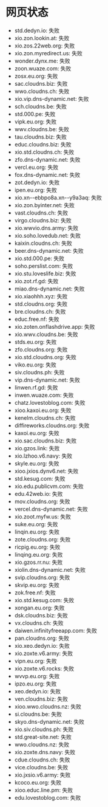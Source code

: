 # 网页状态
- std.dedyn.io: 失败
- xio.zon.lookin.at: 失败
- xio.zos.22web.org: 失败
- xio.zon.myredirect.us: 失败
- wonder.dynx.me: 失败
- zoon.wuaze.com: 失败
- zosx.eu.org: 失败
- sac.cloudns.biz: 失败
- wwo.cloudns.ch: 失败
- xio.vip.dns-dynamic.net: 失败
- sch.cloudns.be: 失败
- std.000.pe: 失败
- vipk.eu.org: 失败
- wwv.cloudns.be: 失败
- tau.cloudns.biz: 失败
- educ.cloudns.biz: 失败
- xio.std.cloudns.ch: 失败
- zfo.dns-dynamic.net: 失败
- vercl.eu.org: 失败
- fox.dns-dynamic.net: 失败
- zot.dedyn.io: 失败
- ipen.eu.org: 失败
- xio.xn--ebbpo8a.xn--y9a3aq: 失败
- xio.zon.byinter.net: 失败
- vast.cloudns.ch: 失败
- virgo.cloudns.biz: 失败
- xio.wwvio.dns.army: 失败
- xio.soho.lovedub.net: 失败
- kaixin.cloudns.ch: 失败
- beer.dns-dynamic.net: 失败
- xio.std.000.pe: 失败
- soho.perslist.com: 失败
- xio.stu.loveslife.biz: 失败
- xio.zot.rf.gd: 失败
- miao.dns-dynamic.net: 失败
- xio.xiaohhh.xyz: 失败
- std.cloudns.org: 失败
- bre.cloudns.ch: 失败
- educ.free.nf: 失败
- xio.zoten.onflashdrive.app: 失败
- xio.wwv.cloudns.be: 失败
- stds.eu.org: 失败
- zfo.cloudns.org: 失败
- xio.std.cloudns.org: 失败
- viko.eu.org: 失败
- siv.cloudns.ph: 失败
- vip.dns-dynamic.net: 失败
- linwen.rf.gd: 失败
- inwen.wuaze.com: 失败
- chatz.lovestoblog.com: 失败
- xioo.kaxoi.eu.org: 失败
- kenelm.cloudns.ch: 失败
- diffireworks.cloudns.org: 失败
- kaxoi.eu.org: 失败
- xio.sac.cloudns.biz: 失败
- xio.gzos.link: 失败
- xio.lzhoo.v6.navy: 失败
- skyle.eu.org: 失败
- xioo.jxios.dynv6.net: 失败
- std.kesug.com: 失败
- xio.edu.publicvm.com: 失败
- edu.42web.io: 失败
- mov.cloudns.org: 失败
- vercel.dns-dynamic.net: 失败
- xio.zoot.myfw.us: 失败
- suke.eu.org: 失败
- linqin.eu.org: 失败
- zote.cloudns.org: 失败
- ricpig.eu.org: 失败
- linqing.eu.org: 失败
- xio.gzos.rr.nu: 失败
- xiolin.dns-dynamic.net: 失败
- svip.cloudns.org: 失败
- skvip.eu.org: 失败
- zok.free.nf: 失败
- xio.std.kesug.com: 失败
- xongan.eu.org: 失败
- dsk.cloudns.biz: 失败
- vx.cloudns.ch: 失败
- daiwen.infinityfreeapp.com: 失败
- pan.cloudns.org: 失败
- xio.xeo.dedyn.io: 失败
- xio.zoxte.v6.army: 失败
- vipn.eu.org: 失败
- xio.zoxte.v6.rocks: 失败
- wvvp.eu.org: 失败
- ipzo.eu.org: 失败
- xeo.dedyn.io: 失败
- ven.cloudns.biz: 失败
- xioo.wwo.cloudns.nz: 失败
- si.cloudns.be: 失败
- skyo.dns-dynamic.net: 失败
- xio.siv.cloudns.ph: 失败
- std.great-site.net: 失败
- wwo.cloudns.nz: 失败
- xio.zoxte.dns.navy: 失败
- cdue.cloudns.ch: 失败
- vice.cloudns.be: 失败
- xio.jxsio.v6.army: 失败
- kcoco.eu.org: 失败
- xioo.educ.line.pm: 失败
- edu.lovestoblog.com: 失败
